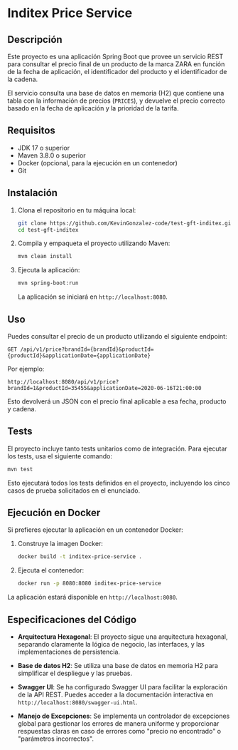 # Inditex Price Service

## Descripción

Este proyecto es una aplicación Spring Boot que provee un servicio REST para consultar el precio final de un producto de la marca ZARA en función de la fecha de aplicación, el identificador del producto y el identificador de la cadena.

El servicio consulta una base de datos en memoria (H2) que contiene una tabla con la información de precios (`PRICES`), y devuelve el precio correcto basado en la fecha de aplicación y la prioridad de la tarifa.

## Requisitos

-   JDK 17 o superior
-   Maven 3.8.0 o superior
-   Docker (opcional, para la ejecución en un contenedor)
-   Git

## Instalación

1. Clona el repositorio en tu máquina local:

    ```bash
    git clone https://github.com/KevinGonzalez-code/test-gft-inditex.git
    cd test-gft-inditex
    ```

2. Compila y empaqueta el proyecto utilizando Maven:

    ```bash
    mvn clean install
    ```

3. Ejecuta la aplicación:

    ```bash
    mvn spring-boot:run
    ```

    La aplicación se iniciará en `http://localhost:8080`.

## Uso

Puedes consultar el precio de un producto utilizando el siguiente endpoint:

```
GET /api/v1/price?brandId={brandId}&productId={productId}&applicationDate={applicationDate}
```

Por ejemplo:

```
http://localhost:8080/api/v1/price?brandId=1&productId=35455&applicationDate=2020-06-16T21:00:00
```

Esto devolverá un JSON con el precio final aplicable a esa fecha, producto y cadena.

## Tests

El proyecto incluye tanto tests unitarios como de integración. Para ejecutar los tests, usa el siguiente comando:

```bash
mvn test
```

Esto ejecutará todos los tests definidos en el proyecto, incluyendo los cinco casos de prueba solicitados en el enunciado.

## Ejecución en Docker

Si prefieres ejecutar la aplicación en un contenedor Docker:

1. Construye la imagen Docker:

    ```bash
    docker build -t inditex-price-service .
    ```

2. Ejecuta el contenedor:

    ```bash
    docker run -p 8080:8080 inditex-price-service
    ```

La aplicación estará disponible en `http://localhost:8080`.

## Especificaciones del Código

-   **Arquitectura Hexagonal**: El proyecto sigue una arquitectura hexagonal, separando claramente la lógica de negocio, las interfaces, y las implementaciones de persistencia.
-   **Base de datos H2**: Se utiliza una base de datos en memoria H2 para simplificar el despliegue y las pruebas.

-   **Swagger UI**: Se ha configurado Swagger UI para facilitar la exploración de la API REST. Puedes acceder a la documentación interactiva en `http://localhost:8080/swagger-ui.html`.

-   **Manejo de Excepciones**: Se implementa un controlador de excepciones global para gestionar los errores de manera uniforme y proporcionar respuestas claras en caso de errores como "precio no encontrado" o "parámetros incorrectos".
